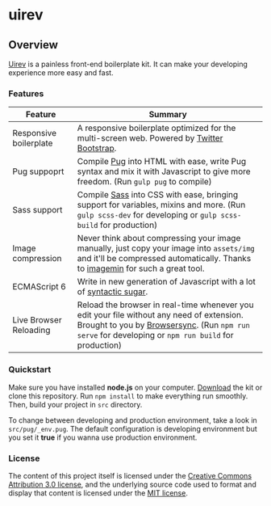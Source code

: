 # uirev

## Overview
[Uirev](https://github.com/jefrydco/uirev) is a painless front-end boilerplate kit. It can make your developing experience more easy and fast.

### Features
| Feature | Summary                                                                                                                                                                                                                                                     |
|---------|---------|
| Responsive boilerplate | A responsive boilerplate optimized for the multi-screen web. Powered by [Twitter Bootstrap](http://getbootstrap.com). |
| Pug suppoprt | Compile [Pug](https://pugjs.org) into HTML with ease, write Pug syntax and mix it with Javascript to give more freedom. (Run `gulp pug` to compile)|
| Sass support | Compile [Sass](http://sass-lang.com/) into CSS with ease, bringing support for variables, mixins and more. (Run `gulp scss-dev` for developing or `gulp scss-build` for production) |
| Image compression | Never think about compressing your image manually, just copy your image into `assets/img` and it'll be compressed automatically. Thanks to [imagemin](https://github.com/imagemin/imagemin) for such a great tool. |
| ECMAScript 6 | Write in new generation of Javascript with a lot of [syntactic sugar](https://en.wikipedia.org/wiki/Syntactic_sugar). |
| Live Browser Reloading | Reload the browser in real-time whenever you edit your file without any need of extension. Brought to you by [Browsersync](https://www.browsersync.io). (Run `npm run serve` for developing or `npm run build` for production) |
### Quickstart
Make sure you have installed **node.js** on your computer. [Download](https://github.com/jefrydco/uirev/releases/download/v0.1.0/uirev.zip) the kit or clone this repository. Run `npm install` to make everything run smoothly. Then, build your project in `src` directory.

To change between developing and production environment, take a look in `src/pug/_env.pug`. The default configuration is developing environment but you set it **true** if you wanna use production environment.

### License
The content of this project itself is licensed under the [Creative Commons Attribution 3.0 license](http://creativecommons.org/licenses/by/3.0/us/deed.en_US), and the underlying source code used to format and display that content is licensed under the [MIT license](https://github.com/jefrydco/uirev/blob/master/LICENSE).
